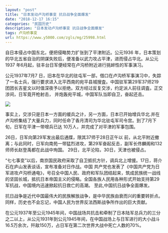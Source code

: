 ```yaml
---
layout: "post"
title: "日本发动卢沟桥事变 抗日战争全面爆发"
date: "2018-12-17 16:15"
categories: "民国历史"
description: "日本发动卢沟桥事变 抗日战争全面爆发"
tags: 卢沟桥事变
url: https://www.y5000.com/zgls/mg/25998.html
---
```






自日本侵占中国东北，便把侵略势力扩张到了平津附近。公元1936 年，日本策划的华北五省自治的阴谋失败后，便准备以武力攻占平津，进而侵占华北。从公元1937
年6月起，驻丰台日军便经常在卢沟桥附近进行挑衅性的军事演习。

公元1937年7月7
日，旧本在华北的驻屯军一部，借口在卢沟桥军事演习中，失踪了一名士兵，强行要求进入北平西南的宛平县城搜査。中国驻军第29军37师219团团长吉星文以时值深夜予以拒绝。双方经过反复交涉，约定派人前往调査。正交涉间，日军竟开枪射击，
并炮轰宛平城，中国军队当即自卫，奋起还击。

![](https://img.y5000.com/uploads/allimg/171017/8-1G01G33021127.jpg)

事实上，交涉只是日本一方面的缓兵之计，另一方面，日本已开始增兵华北.并在卢沟桥集结了大量兵力，同时任命了香月清司为华北驻屯军司令宫。到了7月下旬，日军在平津一带增兵已达
10万人，并完成了对平津的军事包围。

26日，日军向第29军发出最后通牒，限其37师于28日正午以
前，从北平附近撤离；与此同时，日军向南苑一带猛烈进攻，第29军奋起反击，副军长佟麟阁和132师师长赵登禹都在此战中珣国。
29日，北平沦陷，30日，天津也被侵占。

“七七事变”以后，南京国民政府采取了自卫抵抗方针，调兵北上增援。17日，蒋介石在庐山发表谈话，宣布准备对日作战。中国
共产党也发表了《中国共产党为日军进攻卢沟桥通电》，号召全中国人民、政府和军队团结起来，筑成民族统一战线的坚固长城，抵抗日本帝国主义的侵略。全国各族人民用各种形式开始支持第29军抗战，中国境内迅速掀起抗日救亡的高潮。
至此,中国抗日战争全面爆发。

抗日战争是近代中国最伟大的民族解放战争，是中华民族由衰而兴的重要转折点。同样，历史也不会忘记，中国人民为世界反法西斯战争所作出的巨大贡献。

在公元1937年至公元1945年间，中国战场共抗击和牵制了日本陆军总兵力的三分之二以上，从公元1931年到公元1945年间，在中国战场上与日军进行的大小战斗16.5万余次，歼敌150万，占日军在第二次世界大战中死亡人数的70%。
